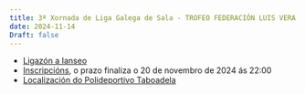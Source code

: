 ```yaml
---
title: 3ª Xornada de Liga Galega de Sala - TROFEO FEDERACIÓN LUIS VERA MORENO
date: 2024-11-14
Draft: false
---
```

- [Ligazón a Ianseo](http://www.ianseo.net/Details.php?toid=19874)
- [Inscripcións](https://www.avaibooksports.com/inscripcion/trofeo-federacion-luis-vera-moreno-sala-2024-25-arco-r-c-b-t-l-dd-u15-u18-u21-senior-50-plus/informacion/), o prazo finaliza o 20 de novembro de 2024 ás 22:00
- [Localización do Polideportivo Taboadela](https://maps.app.goo.gl/jR5dCDTB9ZTYVb218)
